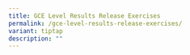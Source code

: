 ```yaml
---
title: GCE Level Results Release Exercises
permalink: /gce-level-results-release-exercises/
variant: tiptap
description: ""
---
```

